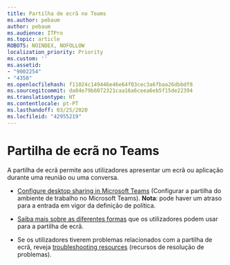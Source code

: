 ```yaml
---
title: Partilha de ecrã no Teams
ms.author: pebaum
author: pebaum
ms.audience: ITPro
ms.topic: article
ROBOTS: NOINDEX, NOFOLLOW
localization_priority: Priority
ms.custom: ''
ms.assetid:
- "9002254"
- "4358"
ms.openlocfilehash: f11024c149446e46e64f03cec3a6fbaa26dbbdf8
ms.sourcegitcommit: da04e79b6072321caa16a6ceea6eb5f15de22394
ms.translationtype: HT
ms.contentlocale: pt-PT
ms.lasthandoff: 03/25/2020
ms.locfileid: "42955219"
---
```

# <a name="screen-sharing-with-teams"></a>Partilha de ecrã no Teams

A partilha de ecrã permite aos utilizadores apresentar um ecrã ou aplicação durante uma reunião ou uma conversa.

- [Configure desktop sharing in Microsoft Teams](https://docs.microsoft.com/microsoftteams/configure-desktop-sharing) (Configurar a partilha do ambiente de trabalho no Microsoft Teams). **Nota**: pode haver um atraso para a entrada em vigor da definição de política. 

- [Saiba mais sobre as diferentes formas](https://docs.microsoft.com/microsoftteams/meeting-policies-in-teams#meeting-policy-settings---content-sharing) que os utilizadores podem usar para a partilha de ecrã. 

- Se os utilizadores tiverem problemas relacionados com a partilha de ecrã, reveja [troubleshooting resources](https://docs.microsoft.com/microsoftteams/connectivity-issues) (recursos de resolução de problemas). 
